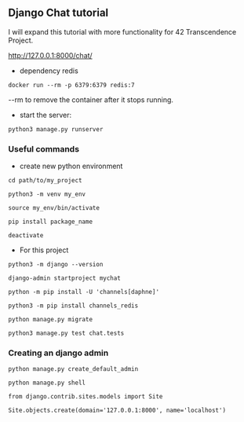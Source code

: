 ## Django Chat tutorial
I will expand this tutorial with more functionality for 42 Transcendence Project.

http://127.0.0.1:8000/chat/

- dependency redis

```docker run --rm -p 6379:6379 redis:7```

--rm to remove the container after it stops running.

- start the server:

```python3 manage.py runserver```

### Useful commands

- create new python environment
```
cd path/to/my_project

python3 -m venv my_env

source my_env/bin/activate

pip install package_name

deactivate
```


- For this project

```python3 -m django --version```

```django-admin startproject mychat```

```python -m pip install -U 'channels[daphne]'```

```python3 -m pip install channels_redis```

```python manage.py migrate```

```python3 manage.py test chat.tests```


### Creating an django admin

```python manage.py create_default_admin```


```python manage.py shell```

```from django.contrib.sites.models import Site```

```Site.objects.create(domain='127.0.0.1:8000', name='localhost')```